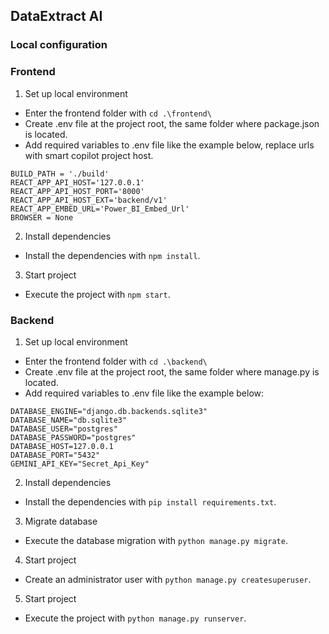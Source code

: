 ## DataExtract AI

### Local configuration
### Frontend

1. Set up local environment

- Enter the frontend folder with `cd .\frontend\`
- Create .env file at the project root, the same folder where package.json is located.
- Add required variables to .env file like the example below, replace urls with smart copilot project host.
```
BUILD_PATH = './build'
REACT_APP_API_HOST='127.0.0.1'
REACT_APP_API_HOST_PORT='8000'
REACT_APP_API_HOST_EXT='backend/v1'
REACT_APP_EMBED_URL='Power_BI_Embed_Url'
BROWSER = None
```
2. Install dependencies

- Install the dependencies with `npm install`.

3. Start project

- Execute the project with `npm start`.

### Backend

1. Set up local environment

- Enter the frontend folder with `cd .\backend\`
- Create .env file at the project root, the same folder where manage.py is located.
- Add required variables to .env file like the example below:
```
DATABASE_ENGINE="django.db.backends.sqlite3"
DATABASE_NAME="db.sqlite3"
DATABASE_USER="postgres"
DATABASE_PASSWORD="postgres"
DATABASE_HOST=127.0.0.1
DATABASE_PORT="5432"
GEMINI_API_KEY="Secret_Api_Key"
```

2. Install dependencies

- Install the dependencies with `pip install requirements.txt`.

3. Migrate database

- Execute the database migration with `python manage.py migrate`.

4. Start project

- Create an administrator user with `python manage.py createsuperuser`.

5. Start project

- Execute the project with `python manage.py runserver`.
